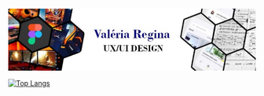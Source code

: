 
![Screenshot](1605205821679.jpg)

<!--## GitHub Status
 ![valeriaroyal github stats](https://github-readme-stats.vercel.app/api?username=valeriaroyal&show_icons=true&theme=nightowl)-->
 [![Top Langs](https://github-readme-stats.vercel.app/api/top-langs/?username=valeriaroyal&layout=compact&theme=nightowl)](https://github.com/ValeriaRoyal/github-readme-stats)
<!--
**ValeriaRoyal/ValeriaRoyal** is a ✨ _special_ ✨ repository because its `README.md` (this file) appears on your GitHub profile.

Here are some ideas to get you started:

- 🔭 I’m currently working on ...
- 🌱 I’m currently learning ...
- 👯 I’m looking to collaborate on ...
- 🤔 I’m looking for help with ...
- 💬 Ask me about ...
- 📫 How to reach me: ...
- 😄 Pronouns: ...
- ⚡ Fun fact: ...
-->
